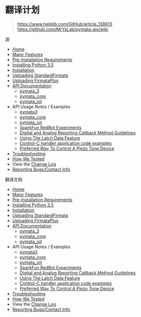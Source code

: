 # 翻译计划
>https://www.helplib.com/GitHub/article_138613  
>https://github.com/MrYsLab/pymata-aio/wiki  

源
* [Home](https://github.com/MrYsLab/pymata-aio/wiki)
* [Major Features](https://github.com/MrYsLab/pymata-aio/wiki/Major-Features)
* [Pre-Installation Requirements](https://github.com/MrYsLab/pymata-aio/wiki/Pre-Installation-Requirements)
* [Installing Python 3.5](https://github.com/MrYsLab/pymata-aio/wiki/Installing-Python-3.5)
* [Installation](https://github.com/MrYsLab/pymata-aio/wiki/Installation)
* [Uploading StandardFirmata](https://github.com/MrYsLab/pymata-aio/wiki/Uploading-StandardFirmata-To-Arduino)
* [Uploading FirmataPlus](https://github.com/MrYsLab/pymata-aio/wiki/Uploading-FirmataPlus-to-Arduino)
* [API Documentation](http://htmlpreview.github.io/?https://github.com/MrYsLab/pymata-aio/blob/master/documentation/html/index.html)
     * [pymata_3](http://htmlpreview.github.io/?https://github.com/MrYsLab/pymata-aio/blob/master/documentation/html/pymata3.m.html)
     * [pymata_core](http://htmlpreview.github.io/?https://github.com/MrYsLab/pymata-aio/blob/master/documentation/html/pymata_core.m.html)
     * [pymata_iot](https://github.com/MrYsLab/pymata-aio/wiki/JSON-API-for-pymata_iot)
* API Usage Notes / Examples
     * [pymata3](https://github.com/MrYsLab/pymata-aio/wiki/Pymata3-Usage-Notes)
     * [pymata_core](https://github.com/MrYsLab/pymata-aio/wiki/PymataCore-Usage-Notes)
     * [pymata_iot](https://github.com/MrYsLab/pymata-aio/wiki/pymata_iot-Usage-Notes)
     * [SparkFun RedBot Experiments](https://github.com/MrYsLab/pymata-aio/tree/master/examples/sparkfun_redbot)
     * [Digital and Analog Reporting Callback Method Guidelines](https://github.com/MrYsLab/pymata-aio/wiki/Digital-And-Analog-Data-Reporting-Callback--Usage-Guidelines)
     * [Using The Latch Data Feature](https://github.com/MrYsLab/pymata-aio/wiki/Using-the-Latch-Data-Feature)
     * [Control-C handler application code examples](https://github.com/MrYsLab/pymata-aio/tree/master/examples/control_C_handlers)
     * [Preferred Way To Control A Piezo Tone Device](https://github.com/MrYsLab/pymata-aio/wiki/Preferred-Way-To-Control-A-Piezo-Tone-Device)
* [Troubleshooting](https://github.com/MrYsLab/pymata-aio/wiki/Troubleshooting)
* [How We Tested](https://github.com/MrYsLab/pymata-aio/wiki/How-We-Tested)
* View the [Change Log](https://github.com/MrYsLab/pymata-aio/blob/master/documentation/changelog.md)
* [Reporting Bugs/Contact Info](https://github.com/MrYsLab/pymata-aio/wiki/Contacting-Us)

翻译文档
* [Home](https://github.com/Baymax94/children-python/blob/master/Python_Arduino/pymata_aio_wiki/Home.md)
* [Major Features](https://github.com/Baymax94/children-python/blob/master/Python_Arduino/pymata_aio_wiki/Major%20Features.md)
* [Pre-Installation Requirements](https://github.com/Baymax94/children-python/blob/master/Python_Arduino/pymata_aio_wiki/Pre%20Installation%20Requirements.md)
* [Installing Python 3.5](https://github.com/Baymax94/children-python/blob/master/Python_Arduino/pymata_aio_wiki/Installing%20Python%203.5)
* [Installation](https://github.com/Baymax94/children-python/blob/master/Python_Arduino/pymata_aio_wiki/)
* [Uploading StandardFirmata](https://github.com/Baymax94/children-python/blob/master/Python_Arduino/pymata_aio_wiki/)
* [Uploading FirmataPlus](https://github.com/Baymax94/children-python/blob/master/Python_Arduino/pymata_aio_wiki/)
* [API Documentation]()
     * [pymata_3]()
     * [pymata_core]()
     * [pymata_iot]()
* API Usage Notes / Examples
     * [pymata3]()
     * [pymata_core]()
     * [pymata_iot]()
     * [SparkFun RedBot Experiments]()
     * [Digital and Analog Reporting Callback Method Guidelines]()
     * [Using The Latch Data Feature]()
     * [Control-C handler application code examples]()
     * [Preferred Way To Control A Piezo Tone Device]()
* [Troubleshooting]()
* [How We Tested]()
* View the [Change Log]()
* [Reporting Bugs/Contact Info]()
